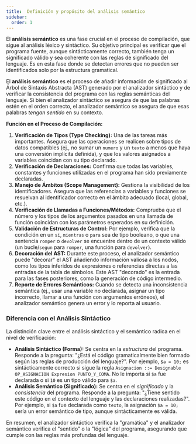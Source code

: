 ```yaml
---
title:  Definición y propósito del análisis semántico
sidebar:
  order: 1
---
```

El **análisis semántico** es una fase crucial en el proceso de compilación, que sigue al análisis léxico y sintáctico. Su objetivo principal es verificar que el programa fuente, aunque sintácticamente correcto, también tenga un significado válido y sea coherente con las reglas de significado del lenguaje. Es en esta fase donde se detectan errores que no pueden ser identificados solo por la estructura gramatical.

El **análisis semántico** es el proceso de añadir información de significado al Árbol de Sintaxis Abstracta (AST) generado por el analizador sintáctico y de verificar la consistencia del programa con las reglas semánticas del lenguaje. Si bien el analizador sintáctico se asegura de que las palabras estén en el orden correcto, el analizador semántico se asegura de que esas palabras *tengan sentido* en su contexto.

**Función en el Proceso de Compilación:**

1. **Verificación de Tipos (Type Checking):** Una de las tareas más importantes. Asegura que las operaciones se realicen sobre tipos de datos compatibles (ej., no sumar un `numero` y un `texto` a menos que haya una conversión implícita definida), y que los valores asignados a variables coincidan con su tipo declarado.
2. **Verificación de Declaraciones:** Confirma que todas las variables, constantes y funciones utilizadas en el programa han sido previamente declaradas.
3. **Manejo de Ámbitos (Scope Management):** Gestiona la visibilidad de los identificadores. Asegura que las referencias a variables y funciones se resuelvan al identificador correcto en el ámbito adecuado (local, global, etc.).
4. **Verificación de Llamadas a Funciones/Métodos:** Comprueba que el número y los tipos de los argumentos pasados en una llamada de función coincidan con los parámetros esperados en su definición.
5. **Validación de Estructuras de Control:** Por ejemplo, verifica que la condición en un `si`, `mientras` o `para` sea de tipo booleano, o que una sentencia `romper` o `devolver` se encuentre dentro de un contexto válido (un bucle/`segun` para `romper`, una función para `devolver`).
6. **Decoración del AST:** Durante este proceso, el analizador semántico puede "decorar" el AST añadiendo información valiosa a los nodos, como los tipos inferidos de expresiones o referencias directas a las entradas de la tabla de símbolos. Este AST "decorado" es la entrada para las fases posteriores, como la generación de código intermedio.
7. **Reporte de Errores Semánticos:** Cuando se detecta una inconsistencia semántica (ej., usar una variable no declarada, asignar un tipo incorrecto, llamar a una función con argumentos erróneos), el analizador semántico genera un error y lo reporta al usuario.

### Diferencia con el Análisis Sintáctico

La distinción clave entre el análisis sintáctico y el semántico radica en el nivel de verificación:

* **Análisis Sintáctico (Forma):** Se centra en la *estructura* del programa. Responde a la pregunta: "¿Está el código gramaticalmente bien formado según las reglas de producción del lenguaje?". Por ejemplo, `$a = 10;` es sintácticamente correcto si sigue la regla `Asignacion ::= Designable OP_ASIGNACION Expresion PUNTO_Y_COMA`. No le importa si `$a` fue declarada o si `10` es un tipo válido para `$a`.
* **Análisis Semántico (Significado):** Se centra en el *significado* y la *consistencia* del programa. Responde a la pregunta: "¿Tiene sentido este código en el contexto del lenguaje y las declaraciones realizadas?". Por ejemplo, si `$a` fue declarada como `texto`, la asignación `$a = 10;` sería un error semántico de tipo, aunque sintácticamente es válida.

En resumen, el analizador sintáctico verifica la "gramática" y el analizador semántico verifica el "sentido" o la "lógica" del programa, asegurando que cumple con las reglas más profundas del lenguaje.

